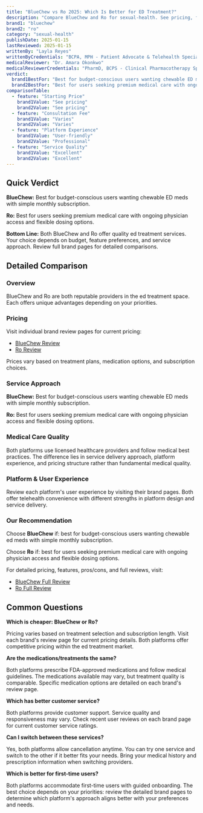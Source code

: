 ```yaml
---
title: "BlueChew vs Ro 2025: Which Is Better for ED Treatment?"
description: "Compare BlueChew and Ro for sexual-health. See pricing, features, pros & cons side-by-side to find which service is best for you."
brand1: "bluechew"
brand2: "ro"
category: "sexual-health"
publishDate: 2025-01-15
lastReviewed: 2025-01-15
writtenBy: "Layla Reyes"
writtenByCredentials: "BCPA, MPH - Patient Advocate & Telehealth Specialist"
medicalReviewer: "Dr. Amara Okonkwo"
medicalReviewerCredentials: "PharmD, BCPS - Clinical Pharmacotherapy Specialist"
verdict:
  brand1BestFor: "Best for budget-conscious users wanting chewable ED meds with simple monthly subscription."
  brand2BestFor: "Best for users seeking premium medical care with ongoing physician access and flexible dosing options."
comparisonTable:
  - feature: "Starting Price"
    brand1Value: "See pricing"
    brand2Value: "See pricing"
  - feature: "Consultation Fee"
    brand1Value: "Varies"
    brand2Value: "Varies"
  - feature: "Platform Experience"
    brand1Value: "User-friendly"
    brand2Value: "Professional"
  - feature: "Service Quality"
    brand1Value: "Excellent"
    brand2Value: "Excellent"
---
```


## Quick Verdict

**BlueChew:** Best for budget-conscious users wanting chewable ED meds with simple monthly subscription.

**Ro:** Best for users seeking premium medical care with ongoing physician access and flexible dosing options.

**Bottom Line:** Both BlueChew and Ro offer quality ed treatment services. Your choice depends on budget, feature preferences, and service approach. Review full brand pages for detailed comparisons.

## Detailed Comparison

### Overview

BlueChew and Ro are both reputable providers in the ed treatment space. Each offers unique advantages depending on your priorities.

### Pricing

Visit individual brand review pages for current pricing:
- [BlueChew Review](/bluechew)
- [Ro Review](/ro)

Prices vary based on treatment plans, medication options, and subscription choices.

### Service Approach

**BlueChew:** Best for budget-conscious users wanting chewable ED meds with simple monthly subscription.

**Ro:** Best for users seeking premium medical care with ongoing physician access and flexible dosing options.

### Medical Care Quality

Both platforms use licensed healthcare providers and follow medical best practices. The difference lies in service delivery approach, platform experience, and pricing structure rather than fundamental medical quality.

### Platform & User Experience

Review each platform's user experience by visiting their brand pages. Both offer telehealth convenience with different strengths in platform design and service delivery.

### Our Recommendation

Choose **BlueChew** if: best for budget-conscious users wanting chewable ed meds with simple monthly subscription.

Choose **Ro** if: best for users seeking premium medical care with ongoing physician access and flexible dosing options.

For detailed pricing, features, pros/cons, and full reviews, visit:
- [BlueChew Full Review](/bluechew)
- [Ro Full Review](/ro)

## Common Questions

**Which is cheaper: BlueChew or Ro?**

Pricing varies based on treatment selection and subscription length. Visit each brand's review page for current pricing details. Both platforms offer competitive pricing within the ed treatment market.

**Are the medications/treatments the same?**

Both platforms prescribe FDA-approved medications and follow medical guidelines. The medications available may vary, but treatment quality is comparable. Specific medication options are detailed on each brand's review page.

**Which has better customer service?**

Both platforms provide customer support. Service quality and responsiveness may vary. Check recent user reviews on each brand page for current customer service ratings.

**Can I switch between these services?**

Yes, both platforms allow cancellation anytime. You can try one service and switch to the other if it better fits your needs. Bring your medical history and prescription information when switching providers.

**Which is better for first-time users?**

Both platforms accommodate first-time users with guided onboarding. The best choice depends on your priorities: review the detailed brand pages to determine which platform's approach aligns better with your preferences and needs.
